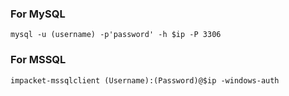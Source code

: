 ### For MySQL
```
mysql -u (username) -p'password' -h $ip -P 3306
```
### For MSSQL
```
impacket-mssqlclient (Username):(Password)@$ip -windows-auth
```